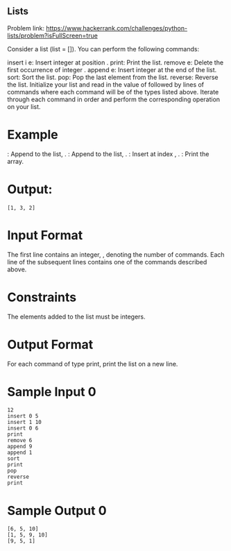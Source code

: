 ## Lists 
Problem link: https://www.hackerrank.com/challenges/python-lists/problem?isFullScreen=true

Consider a list (list = []). You can perform the following commands:

insert i e: Insert integer  at position .
print: Print the list.
remove e: Delete the first occurrence of integer .
append e: Insert integer  at the end of the list.
sort: Sort the list.
pop: Pop the last element from the list.
reverse: Reverse the list.
Initialize your list and read in the value of  followed by  lines of commands where each command will be of the  types listed above. Iterate through each command in order and perform the corresponding operation on your list.

# Example





: Append  to the list, .
: Append  to the list, .
: Insert  at index , .
: Print the array.
# Output:
```
[1, 3, 2]
```
# Input Format

The first line contains an integer, , denoting the number of commands.
Each line  of the  subsequent lines contains one of the commands described above.

# Constraints

The elements added to the list must be integers.
# Output Format

For each command of type print, print the list on a new line.

# Sample Input 0
```
12
insert 0 5
insert 1 10
insert 0 6
print
remove 6
append 9
append 1
sort
print
pop
reverse
print
```
# Sample Output 0
```
[6, 5, 10]
[1, 5, 9, 10]
[9, 5, 1]
```

